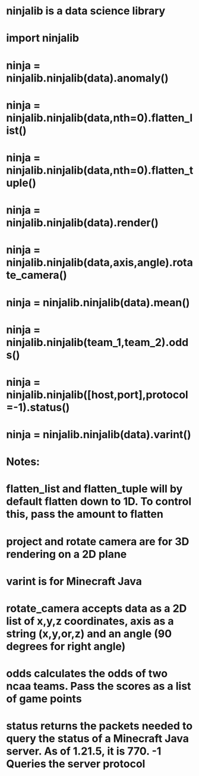 ﻿# ninjalib is a data science library
# 
# import ninjalib
# ninja = ninjalib.ninjalib(data).anomaly()
# ninja = ninjalib.ninjalib(data,nth=0).flatten_list()
# ninja = ninjalib.ninjalib(data,nth=0).flatten_tuple()
# ninja = ninjalib.ninjalib(data).render()
# ninja = ninjalib.ninjalib(data,axis,angle).rotate_camera()
# ninja = ninjalib.ninjalib(data).mean()
# ninja = ninjalib.ninjalib(team_1,team_2).odds()
# ninja = ninjalib.ninjalib([host,port],protocol=-1).status()
# ninja = ninjalib.ninjalib(data).varint()
# 
# Notes:
# flatten_list and flatten_tuple will by default flatten down to 1D. To control this, pass the amount to flatten
# project and rotate camera are for 3D rendering on a 2D plane
# varint is for Minecraft Java
# rotate_camera accepts data as a 2D list of x,y,z coordinates, axis as a string (x,y,or,z) and an angle (90 degrees for right angle)
# odds calculates the odds of two ncaa teams. Pass the scores as a list of game points
# status returns the packets needed to query the status of a Minecraft Java server. As of 1.21.5, it is 770. -1 Queries the server protocol
